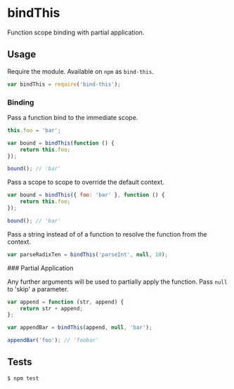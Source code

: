 # bindThis

Function scope binding with partial application.

## Usage

Require the module. Available on `npm` as `bind-this`.

```js
var bindThis = require('bind-this');
```

### Binding

Pass a function bind to the immediate scope.

```js
this.foo = 'bar';

var bound = bindThis(function () {
	return this.foo;
});

bound(); // 'bar'
```

Pass a scope to scope to override the default context.

```js
var bound = bindThis({ foo: 'bar' }, function () {
	return this.foo;
});

bound(); // 'bar'
```

Pass a string instead of of a function to resolve the function from the context.

```js
var parseRadixTen = bindThis('parseInt', null, 10);
```

### Partial Application

Any further arguments will be used to partially apply the function. Pass `null` to 'skip' a parameter.

```js
var append = function (str, append) {
	return str + append;
};

var appendBar = bindThis(append, null, 'bar');

appendBar('foo'); // 'foobar'
```

## Tests

```bash
$ npm test
```
